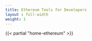 ```yaml
---
title: Ethereum Tools for Developers
layout : full-width
weight: 1
---
```

{{< partial "home-ethereum" >}}

